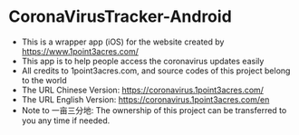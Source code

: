 # CoronaVirusTracker-Android
* This is a wrapper app (iOS) for the website created by https://www.1point3acres.com/
* This app is to help people access the coronavirus updates easily
* All credits to 1point3acres.com, and source codes of this project belong to the world
* The URL Chinese Version: https://coronavirus.1point3acres.com/
* The URL English Version: https://coronavirus.1point3acres.com/en
* Note to 一亩三分地: The ownership of this project can be transferred to you any time if needed.
